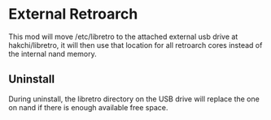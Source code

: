 # External Retroarch
This mod will move /etc/libretro to the attached external usb drive at hakchi/libretro, it will then use that location for all retroarch cores instead of the internal nand memory.

## Uninstall
During uninstall, the libretro directory on the USB drive will replace the one on nand if there is enough available free space.
